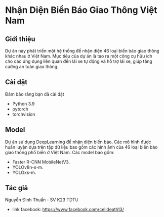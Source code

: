
# Nhận Diện Biển Báo Giao Thông Việt Nam



## Giới thiệu
Dự án này phát triển một hệ thống để nhận diện 46 loại biển báo giao thông khác nhau ở Việt Nam. Mục tiêu của dự án là tạo ra một công cụ hữu ích cho các ứng dụng liên quan đến lái xe tự động và hỗ trợ lái xe, giúp tăng cường an toàn giao thông.
## Cài đặt
Đảm bảo rằng bạn đã cài đặt 
- Python 3.9
- pytorch
- torchvision

## Model
Dự án sử dụng DeepLearning để nhận diện biển báo. Các mô hình được huấn luyện dựa trên tập dữ liệu bao gồm các hình ảnh của 46 loại biển báo giao thông phổ biến ở Việt Nam.
Các model bao gồm:
- Faster R-CNN MobileNetV3.
- YOLOv8n-s-m.
- YOLOxs-m.

## Tác giả
Nguyễn Đình Thuần - SV K23 TDTU
- link facebook: https://www.facebook.com/celldeath13/
